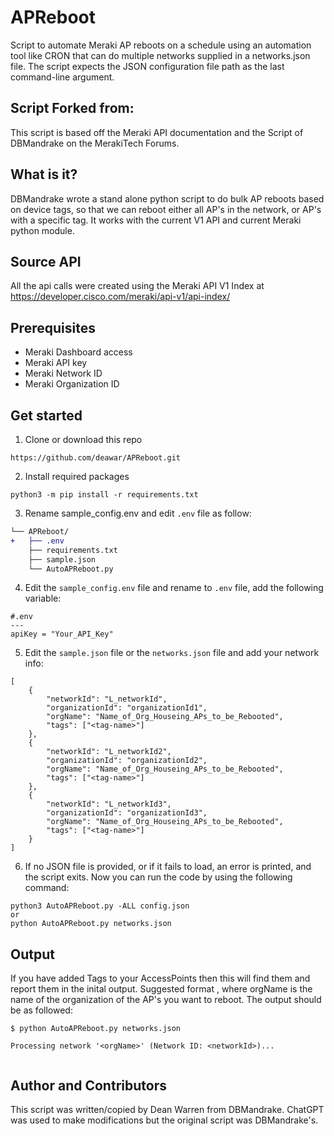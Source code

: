# APReboot
Script to automate Meraki AP reboots on a schedule using an automation tool like CRON that can do multiple networks supplied in a networks.json file. The script expects the JSON configuration file path as the last command-line argument.

## Script Forked from:
This script is based off the Meraki API documentation and the Script of DBMandrake on the MerakiTech Forums.

## What is it?
DBMandrake wrote a stand alone python script to do bulk AP reboots based on device tags, 
so that we can reboot either all AP's in the network, or AP's with a specific tag.
It works with the current V1 API and current Meraki python module.

## Source API
All the api calls were created using the Meraki API V1 Index at https://developer.cisco.com/meraki/api-v1/api-index/

## Prerequisites
- Meraki Dashboard access
- Meraki API key
- Meraki Network ID 
- Meraki Organization ID

## Get started
1. Clone or download this repo
```console
https://github.com/deawar/APReboot.git
```
2. Install required packages
```console
python3 -m pip install -r requirements.txt
```
3. Rename sample_config.env and edit ```.env``` file as follow:
```diff
└── APReboot/
+   ├── .env
    ├── requirements.txt
    ├── sample.json
    └── AutoAPReboot.py  
```
4. Edit the ```sample_config.env``` file and rename to ```.env``` file, add the following variable:
```environment
#.env
---
apiKey = "Your_API_Key"
```
5. Edit the ```sample.json``` file or the ```networks.json``` file and add your network info:
```
[
    {
        "networkId": "L_networkId",
        "organizationId": "organizationId1",
        "orgName": "Name_of_Org_Houseing_APs_to_be_Rebooted",
        "tags": ["<tag-name>"]
    },
    {
        "networkId": "L_networkId2",
        "organizationId": "organizationId2",
        "orgName": "Name_of_Org_Houseing_APs_to_be_Rebooted",
        "tags": ["<tag-name>"]
    },
    {
        "networkId": "L_networkId3",
        "organizationId": "organizationId3",
        "orgName": "Name_of_Org_Houseing_APs_to_be_Rebooted",
        "tags": ["<tag-name>"]
    }
]
```

6. If no JSON file is provided, or if it fails to load, an error is printed, and the script exits. Now you can run the code by using the following command:
```console
python3 AutoAPReboot.py -ALL config.json
or 
python AutoAPReboot.py networks.json
```
## Output
If you have added Tags to your AccessPoints then this will find them and report them in the inital output.
Suggested format <orgName-AP>, where orgName is the name of the organization of the AP's you want to reboot.
The output should be as followed:
```
$ python AutoAPReboot.py networks.json

Processing network '<orgName>' (Network ID: <networkId>)...


```
## Author and Contributors
This script was written/copied by Dean Warren from DBMandrake. ChatGPT was used to make modifications but the original script was DBMandrake's. 

